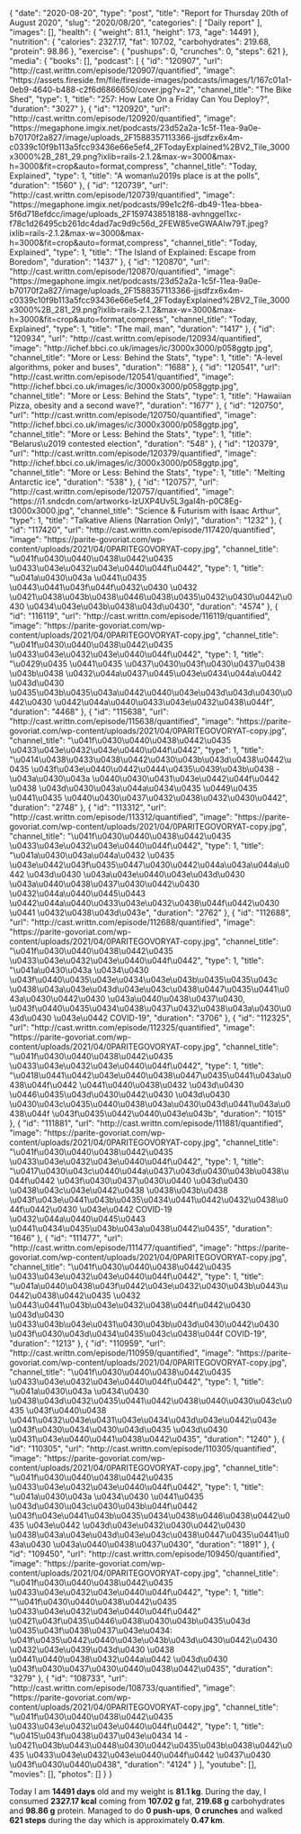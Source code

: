 {
    "date": "2020-08-20",
    "type": "post",
    "title": "Report for Thursday 20th of August 2020",
    "slug": "2020\/08\/20",
    "categories": [
        "Daily report"
    ],
    "images": [],
    "health": {
        "weight": 81.1,
        "height": 173,
        "age": 14491
    },
    "nutrition": {
        "calories": 2327.17,
        "fat": 107.02,
        "carbohydrates": 219.68,
        "protein": 98.86
    },
    "exercise": {
        "pushups": 0,
        "crunches": 0,
        "steps": 621
    },
    "media": {
        "books": [],
        "podcast": [
            {
                "id": "120907",
                "url": "http:\/\/cast.writtn.com\/episode\/120907\/quantified",
                "image": "https:\/\/assets.fireside.fm\/file\/fireside-images\/podcasts\/images\/1\/167c01a1-0eb9-4640-b488-c2f6d6866650\/cover.jpg?v=2",
                "channel_title": "The Bike Shed",
                "type": 1,
                "title": "257: How Late On a Friday Can You Deploy?",
                "duration": "3027"
            },
            {
                "id": "120920",
                "url": "http:\/\/cast.writtn.com\/episode\/120920\/quantified",
                "image": "https:\/\/megaphone.imgix.net\/podcasts\/23d52a2a-1c5f-11ea-9a0e-b70170f2a827\/image\/uploads_2F1588357113366-jjsdfzx6x4m-c0339c10f9b113a5fcc93436e66e5ef4_2FTodayExplained%2BV2_Tile_3000x3000%2B_281_29.png?ixlib=rails-2.1.2&max-w=3000&max-h=3000&fit=crop&auto=format,compress",
                "channel_title": "Today, Explained",
                "type": 1,
                "title": "A woman\u2019s place is at the polls",
                "duration": "1560"
            },
            {
                "id": "120739",
                "url": "http:\/\/cast.writtn.com\/episode\/120739\/quantified",
                "image": "https:\/\/megaphone.imgix.net\/podcasts\/99e1c2f6-db49-11ea-bbea-5f6d718efdcc\/image\/uploads_2F1597438518188-avhnggel1xc-f78c1d26495cb261dc4dad7ac9d9c56d_2FEW85veGWAAIw79T.jpeg?ixlib=rails-2.1.2&max-w=3000&max-h=3000&fit=crop&auto=format,compress",
                "channel_title": "Today, Explained",
                "type": 1,
                "title": "The Island of Explained: Escape from Boredom",
                "duration": "1437"
            },
            {
                "id": "120870",
                "url": "http:\/\/cast.writtn.com\/episode\/120870\/quantified",
                "image": "https:\/\/megaphone.imgix.net\/podcasts\/23d52a2a-1c5f-11ea-9a0e-b70170f2a827\/image\/uploads_2F1588357113366-jjsdfzx6x4m-c0339c10f9b113a5fcc93436e66e5ef4_2FTodayExplained%2BV2_Tile_3000x3000%2B_281_29.png?ixlib=rails-2.1.2&max-w=3000&max-h=3000&fit=crop&auto=format,compress",
                "channel_title": "Today, Explained",
                "type": 1,
                "title": "The mail, man",
                "duration": "1417"
            },
            {
                "id": "120934",
                "url": "http:\/\/cast.writtn.com\/episode\/120934\/quantified",
                "image": "http:\/\/ichef.bbci.co.uk\/images\/ic\/3000x3000\/p058ggtp.jpg",
                "channel_title": "More or Less: Behind the Stats",
                "type": 1,
                "title": "A-level algorithms, poker and buses",
                "duration": "1688"
            },
            {
                "id": "120541",
                "url": "http:\/\/cast.writtn.com\/episode\/120541\/quantified",
                "image": "http:\/\/ichef.bbci.co.uk\/images\/ic\/3000x3000\/p058ggtp.jpg",
                "channel_title": "More or Less: Behind the Stats",
                "type": 1,
                "title": "Hawaiian Pizza, obesity and a second wave?",
                "duration": "1677"
            },
            {
                "id": "120750",
                "url": "http:\/\/cast.writtn.com\/episode\/120750\/quantified",
                "image": "http:\/\/ichef.bbci.co.uk\/images\/ic\/3000x3000\/p058ggtp.jpg",
                "channel_title": "More or Less: Behind the Stats",
                "type": 1,
                "title": "Belarus\u2019 contested election",
                "duration": "548"
            },
            {
                "id": "120379",
                "url": "http:\/\/cast.writtn.com\/episode\/120379\/quantified",
                "image": "http:\/\/ichef.bbci.co.uk\/images\/ic\/3000x3000\/p058ggtp.jpg",
                "channel_title": "More or Less: Behind the Stats",
                "type": 1,
                "title": "Melting Antarctic ice",
                "duration": "538"
            },
            {
                "id": "120757",
                "url": "http:\/\/cast.writtn.com\/episode\/120757\/quantified",
                "image": "https:\/\/i1.sndcdn.com\/artworks-lzUXP4Uv5L3gaI4h-p0C8Eg-t3000x3000.jpg",
                "channel_title": "Science & Futurism with Isaac Arthur",
                "type": 1,
                "title": "Talkative Aliens (Narration Only)",
                "duration": "1232"
            },
            {
                "id": "117420",
                "url": "http:\/\/cast.writtn.com\/episode\/117420\/quantified",
                "image": "https:\/\/parite-govoriat.com\/wp-content\/uploads\/2021\/04\/0PARITEGOVORYAT-copy.jpg",
                "channel_title": "\u041f\u0430\u0440\u0438\u0442\u0435 \u0433\u043e\u0432\u043e\u0440\u044f\u0442",
                "type": 1,
                "title": "\u041a\u0430\u043a \u0441\u0435 \u0443\u0441\u043f\u044f\u0432\u0430 \u0432 \u0421\u0438\u043b\u0438\u0446\u0438\u0435\u0432\u0430\u0442\u0430 \u0434\u043e\u043b\u0438\u043d\u0430",
                "duration": "4574"
            },
            {
                "id": "116119",
                "url": "http:\/\/cast.writtn.com\/episode\/116119\/quantified",
                "image": "https:\/\/parite-govoriat.com\/wp-content\/uploads\/2021\/04\/0PARITEGOVORYAT-copy.jpg",
                "channel_title": "\u041f\u0430\u0440\u0438\u0442\u0435 \u0433\u043e\u0432\u043e\u0440\u044f\u0442",
                "type": 1,
                "title": "\u0429\u0435 \u0441\u0435 \u0437\u0430\u043f\u0430\u0437\u0438 \u043b\u0438 \u0432\u044a\u0437\u0445\u043e\u0434\u044a\u0442 \u043d\u0430 \u0435\u043b\u0435\u043a\u0442\u0440\u043e\u043d\u043d\u0430\u0442\u0430 \u0442\u044a\u0440\u0433\u043e\u0432\u0438\u044f",
                "duration": "4468"
            },
            {
                "id": "115638",
                "url": "http:\/\/cast.writtn.com\/episode\/115638\/quantified",
                "image": "https:\/\/parite-govoriat.com\/wp-content\/uploads\/2021\/04\/0PARITEGOVORYAT-copy.jpg",
                "channel_title": "\u041f\u0430\u0440\u0438\u0442\u0435 \u0433\u043e\u0432\u043e\u0440\u044f\u0442",
                "type": 1,
                "title": "\u0414\u0438\u0433\u0438\u0442\u0430\u043b\u043d\u0438\u0442\u0435 \u043f\u043e\u0440\u0442\u0444\u0435\u0439\u043b\u0438 - \u043a\u0430\u043a \u0440\u0430\u0431\u043e\u0442\u044f\u0442 \u0438 \u043d\u0430\u043a\u044a\u0434\u0435 \u0449\u0435 \u0441\u0435 \u0440\u0430\u0437\u0432\u0438\u0432\u0430\u0442",
                "duration": "2748"
            },
            {
                "id": "113312",
                "url": "http:\/\/cast.writtn.com\/episode\/113312\/quantified",
                "image": "https:\/\/parite-govoriat.com\/wp-content\/uploads\/2021\/04\/0PARITEGOVORYAT-copy.jpg",
                "channel_title": "\u041f\u0430\u0440\u0438\u0442\u0435 \u0433\u043e\u0432\u043e\u0440\u044f\u0442",
                "type": 1,
                "title": "\u041a\u0430\u043a\u044a\u0432 \u0435 \u043e\u0442\u043f\u0435\u0447\u0430\u0442\u044a\u043a\u044a\u0442 \u043d\u0430 \u043a\u043e\u0440\u043e\u043d\u0430 \u043a\u0440\u0438\u0437\u0430\u0442\u0430 \u0432\u044a\u0440\u0445\u0443 \u0442\u044a\u0440\u0433\u043e\u0432\u0438\u044f\u0442\u0430 \u0441 \u0432\u0438\u043d\u043e",
                "duration": "2762"
            },
            {
                "id": "112688",
                "url": "http:\/\/cast.writtn.com\/episode\/112688\/quantified",
                "image": "https:\/\/parite-govoriat.com\/wp-content\/uploads\/2021\/04\/0PARITEGOVORYAT-copy.jpg",
                "channel_title": "\u041f\u0430\u0440\u0438\u0442\u0435 \u0433\u043e\u0432\u043e\u0440\u044f\u0442",
                "type": 1,
                "title": "\u041a\u0430\u043a \u0434\u0430 \u043f\u0440\u0435\u043e\u0434\u043e\u043b\u0435\u0435\u043c \u0438\u043a\u043e\u043d\u043e\u043c\u0438\u0447\u0435\u0441\u043a\u0430\u0442\u0430 \u043a\u0440\u0438\u0437\u0430, \u043f\u0440\u0435\u0434\u0438\u0437\u0432\u0438\u043a\u0430\u043d\u0430 \u043e\u0442 COVID-19",
                "duration": "3706"
            },
            {
                "id": "112325",
                "url": "http:\/\/cast.writtn.com\/episode\/112325\/quantified",
                "image": "https:\/\/parite-govoriat.com\/wp-content\/uploads\/2021\/04\/0PARITEGOVORYAT-copy.jpg",
                "channel_title": "\u041f\u0430\u0440\u0438\u0442\u0435 \u0433\u043e\u0432\u043e\u0440\u044f\u0442",
                "type": 1,
                "title": "\u0418\u0441\u0442\u043e\u0440\u0438\u0447\u0435\u0441\u043a\u0438\u044f\u0442 \u0441\u0440\u0438\u0432 \u043d\u0430 \u0446\u0435\u043d\u0430\u0442\u0430 \u043d\u0430 \u0430\u043c\u0435\u0440\u0438\u043a\u0430\u043d\u0441\u043a\u0438\u044f \u043f\u0435\u0442\u0440\u043e\u043b",
                "duration": "1015"
            },
            {
                "id": "111881",
                "url": "http:\/\/cast.writtn.com\/episode\/111881\/quantified",
                "image": "https:\/\/parite-govoriat.com\/wp-content\/uploads\/2021\/04\/0PARITEGOVORYAT-copy.jpg",
                "channel_title": "\u041f\u0430\u0440\u0438\u0442\u0435 \u0433\u043e\u0432\u043e\u0440\u044f\u0442",
                "type": 1,
                "title": "\u0417\u0430\u043c\u0440\u044a\u0437\u043d\u0430\u043b\u0438\u044f\u0442 \u043f\u0430\u0437\u0430\u0440 \u043d\u0430 \u0438\u043c\u043e\u0442\u0438 \u0438\u043b\u0438 \u043f\u043e\u0441\u043b\u0435\u0434\u0441\u0442\u0432\u0438\u044f\u0442\u0430 \u043e\u0442 COVID-19 \u0432\u044a\u0440\u0445\u0443 \u0441\u0434\u0435\u043b\u043a\u0438\u0442\u0435",
                "duration": "1646"
            },
            {
                "id": "111477",
                "url": "http:\/\/cast.writtn.com\/episode\/111477\/quantified",
                "image": "https:\/\/parite-govoriat.com\/wp-content\/uploads\/2021\/04\/0PARITEGOVORYAT-copy.jpg",
                "channel_title": "\u041f\u0430\u0440\u0438\u0442\u0435 \u0433\u043e\u0432\u043e\u0440\u044f\u0442",
                "type": 1,
                "title": "\u041a\u0440\u0438\u043f\u0442\u043e\u0432\u0430\u043b\u0443\u0442\u0438\u0442\u0435 \u0432 \u0443\u0441\u043b\u043e\u0432\u0438\u044f\u0442\u0430 \u043d\u0430 \u0433\u043b\u043e\u0431\u0430\u043b\u043d\u0430\u0442\u0430 \u043f\u0430\u043d\u0434\u0435\u043c\u0438\u044f COVID-19",
                "duration": "1213"
            },
            {
                "id": "110959",
                "url": "http:\/\/cast.writtn.com\/episode\/110959\/quantified",
                "image": "https:\/\/parite-govoriat.com\/wp-content\/uploads\/2021\/04\/0PARITEGOVORYAT-copy.jpg",
                "channel_title": "\u041f\u0430\u0440\u0438\u0442\u0435 \u0433\u043e\u0432\u043e\u0440\u044f\u0442",
                "type": 1,
                "title": "\u041a\u0430\u043a \u0434\u0430 \u0438\u043d\u0432\u0435\u0441\u0442\u0438\u0440\u0430\u043c\u0435 \u043f\u0440\u0438 \u0441\u0432\u043e\u0431\u043e\u0434\u043d\u043e\u0442\u043e \u043f\u0430\u0434\u0430\u043d\u0435 \u043d\u0430 \u0431\u043e\u0440\u0441\u0438\u0442\u0435",
                "duration": "1240"
            },
            {
                "id": "110305",
                "url": "http:\/\/cast.writtn.com\/episode\/110305\/quantified",
                "image": "https:\/\/parite-govoriat.com\/wp-content\/uploads\/2021\/04\/0PARITEGOVORYAT-copy.jpg",
                "channel_title": "\u041f\u0430\u0440\u0438\u0442\u0435 \u0433\u043e\u0432\u043e\u0440\u044f\u0442",
                "type": 1,
                "title": "\u041a\u0430\u043a \u0434\u0430 \u0441\u0435 \u043d\u0430\u043c\u0430\u043b\u044f\u0442 \u043f\u043e\u0441\u043b\u0435\u0434\u0438\u0446\u0438\u0442\u0435 \u043e\u0442 \u043d\u043e\u0432\u0430\u0442\u0430 \u0438\u043a\u043e\u043d\u043e\u043c\u0438\u0447\u0435\u0441\u043a\u0430 \u043a\u0440\u0438\u0437\u0430",
                "duration": "1891"
            },
            {
                "id": "109450",
                "url": "http:\/\/cast.writtn.com\/episode\/109450\/quantified",
                "image": "https:\/\/parite-govoriat.com\/wp-content\/uploads\/2021\/04\/0PARITEGOVORYAT-copy.jpg",
                "channel_title": "\u041f\u0430\u0440\u0438\u0442\u0435 \u0433\u043e\u0432\u043e\u0440\u044f\u0442",
                "type": 1,
                "title": "\"\u041f\u0430\u0440\u0438\u0442\u0435 \u0433\u043e\u0432\u043e\u0440\u044f\u0442\" \u0421\u043f\u0435\u0446\u0438\u0430\u043b\u0435\u043d \u0435\u043f\u0438\u0437\u043e\u0434: \u041f\u0435\u0442\u0440\u043e\u043b\u043d\u0430\u0442\u0430 \u0432\u043e\u0439\u043d\u0430 \u0438 \u0441\u0440\u0438\u0432\u044a\u0442 \u043d\u0430 \u043f\u0430\u0437\u0430\u0440\u0438\u0442\u0435",
                "duration": "3279"
            },
            {
                "id": "108733",
                "url": "http:\/\/cast.writtn.com\/episode\/108733\/quantified",
                "image": "https:\/\/parite-govoriat.com\/wp-content\/uploads\/2021\/04\/0PARITEGOVORYAT-copy.jpg",
                "channel_title": "\u041f\u0430\u0440\u0438\u0442\u0435 \u0433\u043e\u0432\u043e\u0440\u044f\u0442",
                "type": 1,
                "title": "\u0415\u043f\u0438\u0437\u043e\u0434 14 - \u0421\u043b\u0443\u0448\u0430\u0442\u0435\u043b\u0438\u0442\u0435 \u0433\u043e\u0432\u043e\u0440\u044f\u0442 \u0437\u0430 \u043f\u0430\u0440\u0438",
                "duration": "4124"
            }
        ],
        "youtube": [],
        "movies": [],
        "photos": []
    }
}

Today I am <strong>14491 days</strong> old and my weight is <strong>81.1 kg</strong>. During the day, I consumed <strong>2327.17 kcal</strong> coming from <strong>107.02 g</strong> fat, <strong>219.68 g</strong> carbohydrates and <strong>98.86 g</strong> protein. Managed to do <strong>0 push-ups</strong>, <strong>0 crunches</strong> and walked <strong>621 steps</strong> during the day which is approximately <strong>0.47 km</strong>.